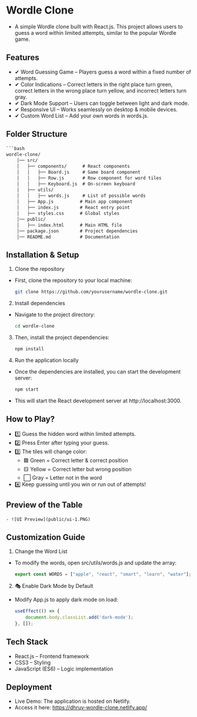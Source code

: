# Wordle Clone

- A simple Wordle clone built with React.js. This project allows users to guess a word within limited attempts, similar to the popular Wordle game.

## Features

- ✔ Word Guessing Game – Players guess a word within a fixed number of attempts.
- ✔ Color Indications – Correct letters in the right place turn green, correct letters in the wrong place turn yellow, and incorrect letters turn gray.
- ✔ Dark Mode Support – Users can toggle between light and dark mode.
- ✔ Responsive UI – Works seamlessly on desktop & mobile devices.
- ✔ Custom Word List – Add your own words in words.js.

## Folder Structure

    ```bash
    wordle-clone/
        │── src/
        │   ├── components/      # React components
        │   │   ├── Board.js     # Game board component
        │   │   ├── Row.js       # Row component for word tiles
        │   │   ├── Keyboard.js  # On-screen keyboard
        │   ├── utils/           
        │   │   ├── words.js     # List of possible words
        │   ├── App.js          # Main app component
        │   ├── index.js        # React entry point
        │   ├── styles.css      # Global styles
        │── public/
        │   ├── index.html      # Main HTML file
        │── package.json        # Project dependencies
        │── README.md           # Documentation

## Installation & Setup

1. Clone the repository
- First, clone the repository to your local machine:
    ```bash
    git clone https://github.com/yourusername/wordle-clone.git

2. Install dependencies
- Navigate to the project directory:
    ```bash
    cd wordle-clone

3. Then, install the project dependencies:
    ```bash
    npm install

4. Run the application locally
- Once the dependencies are installed, you can start the development server:
    ```bash
    npm start

- This will start the React development server at http://localhost:3000.


## How to Play?

- 1️⃣ Guess the hidden word within limited attempts.
- 2️⃣ Press Enter after typing your guess.
- 3️⃣ The tiles will change color:
    - 🟩 Green = Correct letter & correct position
    - 🟨 Yellow = Correct letter but wrong position
    - ⬜ Gray = Letter not in the word
- 4️⃣ Keep guessing until you win or run out of attempts!

## Preview of the Table
    - ![UI Preview](public/ui-1.PNG)

## Customization Guide

1. Change the Word List

- To modify the words, open src/utils/words.js and update the array:

    ```js
    export const WORDS = ["apple", "react", "smart", "learn", "water"];

2. 🎭 Enable Dark Mode by Default

- Modify App.js to apply dark mode on load:

    ```js
    useEffect(() => {
        document.body.classList.add('dark-mode');
    }, []);

## Tech Stack

- React.js – Frontend framework
- CSS3 – Styling
- JavaScript (ES6) – Logic implementation

## Deployment

- Live Demo: The application is hosted on Netlify.
- Access it here: https://dhruv-wordle-clone.netlify.app/